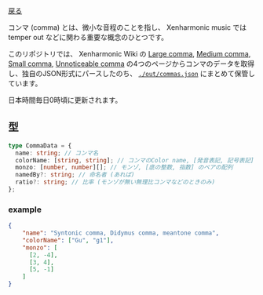 
[戻る](/.)

コンマ (comma) とは、微小な音程のことを指し、 Xenharmonic music では temper out などに関わる重要な概念のひとつです。

このリポジトリでは、 Xenharmonic Wiki の [Large comma](https://en.xen.wiki/w/Large_comma), [Medium comma](https://en.xen.wiki/w/Medium_comma), [Small comma](https://en.xen.wiki/w/Small_comma), [Unnoticeable comma](https://en.xen.wiki/w/Unnoticeable_comma) の4つのページからコンマのデータを取得し、独自のJSON形式にパースしたのち、 [`./out/commas.json`](./out/commas.json) にまとめて保管しています。

日本時間毎日0時頃に更新されます。

## 型

```ts
type CommaData = {
  name: string; // コンマ名
  colorName: [string, string]; // コンマのColor name, [発音表記, 記号表記]
  monzo: [number, number][]; // モンゾ, [底の整数, 指数] のペアの配列
  namedBy?: string; // 命名者 (あれば)
  ratio?: string; // 比率 (モンゾが無い無理比コンマなどのときのみ)
};
```

### example

```json
{
    "name": "Syntonic comma, Didymus comma, meantone comma",
    "colorName": ["Gu", "g1"],
    "monzo": [
      [2, -4],
      [3, 4],
      [5, -1]
    ]
}
```

